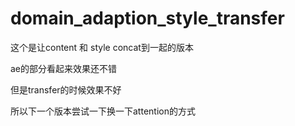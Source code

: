 # domain_adaption_style_transfer

这个是让content 和 style concat到一起的版本 

ae的部分看起来效果还不错 

但是transfer的时候效果不好  

所以下一个版本尝试一下换一下attention的方式
